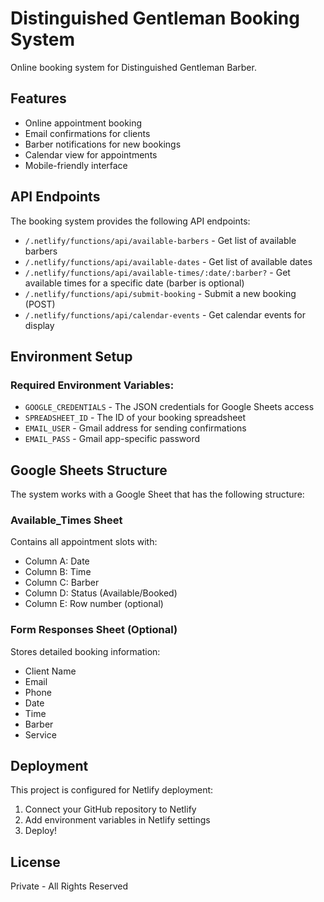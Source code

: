 # Distinguished Gentleman Booking System

Online booking system for Distinguished Gentleman Barber.

## Features

* Online appointment booking
* Email confirmations for clients
* Barber notifications for new bookings
* Calendar view for appointments
* Mobile-friendly interface

## API Endpoints

The booking system provides the following API endpoints:

* `/.netlify/functions/api/available-barbers` - Get list of available barbers
* `/.netlify/functions/api/available-dates` - Get list of available dates
* `/.netlify/functions/api/available-times/:date/:barber?` - Get available times for a specific date (barber is optional)
* `/.netlify/functions/api/submit-booking` - Submit a new booking (POST)
* `/.netlify/functions/api/calendar-events` - Get calendar events for display

## Environment Setup

### Required Environment Variables:

* `GOOGLE_CREDENTIALS` - The JSON credentials for Google Sheets access
* `SPREADSHEET_ID` - The ID of your booking spreadsheet
* `EMAIL_USER` - Gmail address for sending confirmations
* `EMAIL_PASS` - Gmail app-specific password

## Google Sheets Structure

The system works with a Google Sheet that has the following structure:

### Available_Times Sheet
Contains all appointment slots with:
* Column A: Date
* Column B: Time
* Column C: Barber
* Column D: Status (Available/Booked)
* Column E: Row number (optional)

### Form Responses Sheet (Optional)
Stores detailed booking information:
* Client Name
* Email
* Phone
* Date
* Time
* Barber
* Service

## Deployment

This project is configured for Netlify deployment:

1. Connect your GitHub repository to Netlify
2. Add environment variables in Netlify settings
3. Deploy!

## License

Private - All Rights Reserved